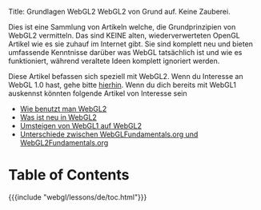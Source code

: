 Title: Grundlagen WebGL2
WebGL2 von Grund auf. Keine Zauberei.

Dies ist eine Sammlung von Artikeln welche, die Grundprinzipien von WebGL2 vermitteln. Das sind KEINE alten, wiederverwerteten OpenGL Artikel wie es sie zuhauf im Internet gibt. Sie sind komplett neu und bieten umfassende Kenntnisse darüber was WebGL tatsächlich ist und wie es funktioniert, während veraltete Ideen komplett ignoriert werden.

Diese Artikel befassen sich speziell mit WebGL2. Wenn du Interesse an WebGL 1.0 hast, gehe bitte [hierhin](https://webglfundamentals.org). Wenn du dich bereits mit WebGL1 auskennst könnten folgende Artikel von Interesse sein

<ul>
<li><a href="/webgl/lessons/de/webgl-getting-webgl2.html">Wie benutzt man WebGL2</a></li>
<li><a href="/webgl/lessons/de/webgl2-whats-new.html">Was ist neu in WebGL2</a></li>
<li><a href="/webgl/lessons/de/webgl1-to-webgl2.html">Umsteigen von WebGL1 auf WebGL2</a></li>
<li><a href="/webgl/lessons/de/webgl1-to-webgl2-fundamentals.html">Unterschiede zwischen WebGLFundamentals.org und WebGL2Fundamentals.org</a></li>
</ul>

# Table of Contents

{{{include "webgl/lessons/de/toc.html"}}}


<!--

{{{table_of_contents}}}

-->